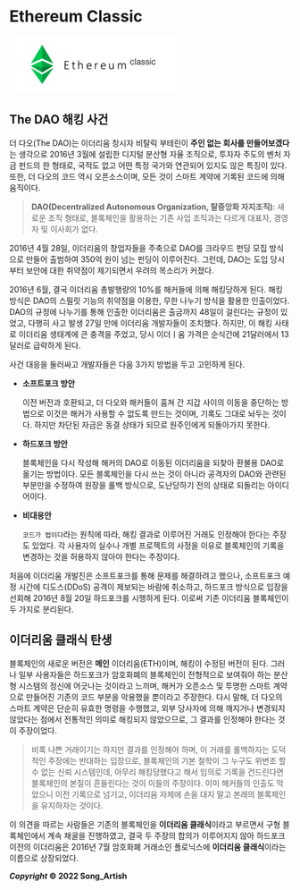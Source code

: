 # Ethereum Classic

![ethereum_classic](img/ethereum_classic.png)



## The DAO 해킹 사건

더 다오(The DAO)는 이더리움 창시자 비탈릭 부테린이 **주인 없는 회사를 만들어보겠다**는 생각으로 2016년 3월에 설립한 디지털 분산형 자율 조직으로, 투자자 주도의 벤처 자금 펀드의 한 형태로, 국적도 없고 어떤 특정 국가와 연관되어 있지도 않은 특징이 있다. 또한, 더 다오의 코드 역시 오픈소스이며, 모든 것이 스마트 계약에 기록된 코드에 의해 움직이다.

> **DAO(Decentralized Autonomous Organization, 탈중앙화 자지조직)**: 새로운 조직 형태로, 블록체인을 활용하는 기존 사업 조직과는 다르게 대표자, 경영자 및 이사회가 없다.

2016년 4월 28일, 이더리움의 창업자들을 주축으로 DAO를 크라우드 펀딩 모집 방식으로 만들어 출범하여 350억 원이 넘는 펀딩이 이루어진다. 그런데, DAO는 도입 당시부터 보안에 대한 취약점이 제기되면서 우려의 목소리가 커졌다.

2016년 6월, 결국 이더리움 총발행량의 10%를 해커들에 의해 해킹당하게 된다. 해킹 방식은 DAO의 스필릿 기능의 취약점을 이용한, 무한 나누기 방식을 활용한 인출이었다. DAO의 규정에 나누기를 통해 인출한 이더리움은 출금까지 48일이 걸린다는 규정이 있었고, 다행히 사고 발생 27일 만에 이더리움 개발자들이 조치했다. 하지만, 이 해킹 사태로 이더리움 생태계에 큰 충격을 주었고, 당시 이더ㅣ움 가격은 순식간에 21달러에서 13달러로 급락하게 된다.

사건 대응을 둘러싸고 개발자들은 다음 3가지 방법을 두고 고민하게 된다.

- **소프트포크 방안**

  이전 버전과 호환되고, 더 다오와 해커들이 훔쳐 간 지갑 사이의 이동을 중단하는 방법으로 이것은 해커가 사용할 수 없도록 만드는 것이며, 기록도 그대로 놔두는 것이다. 하지만 차단된 자금은 동결 상태가 되므로 원주인에게 되돌아가지 못한다.

- **하드포크 방안**

  블록체인을 다시 작성해 해커의 DAO로 이동된 이더리움을 되찾아 환불용 DAO로 옮기는 방법이다. 모든 블록체인을 다시 쓰는 것이 아니라 공격자의 DAO와 관련된 부분만을 수정하여 원장을 롤백 방식으로, 도난당하기 전의 상태로 되돌리는 아이디어이다.

- **비대응안**

  `코드가 법이다`라는 원칙에 따라, 해킹 결과로 이루어진 거래도 인정해야 한다는 주장도 있었다. 각 사용자의 실수나 개별 프로젝트의 사정을 이유로 블록체인의 기록을 변경하는 것을 허용하지 않아야 한다는 주장이다.

처음에 이더리움 개발진은 소프트포크를 통해 문제를 해결하려고 했으나, 소프트포크 예정 시간에 디도스(DDoS) 공격이 제보되는 바람에 취소하고, 하드포크 방식으로 입장을 선회해 2016년 8월 20일 하드포크를 시행하게 된다. 이로써 기존 이더리움 블록체인이 두 가지로 분리된다.



## 이더리움 클래식 탄생

블록체인의 새로운 버전은 **메인** 이더리움(ETH)이며, 해킹이 수정된 버전이 된다. 그러나 일부 사용자들은 하드포크가 암호화폐의 블록체인이 전형적으로 보여줘야 하는 분산형 시스템의 정신에 어긋나는 것이라고 느끼며, 해커가 오픈소스 및 투명한 스마트 계약으로 만들어진 기존의 코드 부분을 악용했을 뿐이라고 주장한다. 다시 말해, 더 다오의 스마트 계약은 단순히 유효한 명령을 수행했고, 외부 당사자에 의해 깨지거나 변경되지 않았다는 점에서 전통적인 의미로 해킹되지 않았으므로, 그 결과를 인정해야 한다는 것이 주장이었다.

> 비록 나쁜 거래이기는 하지만 결과를 인정해야 하며, 이 거래를 롤백하자는 도덕적인 주장에는 반대하는 입장으로, 블록체인의 기본 철학이 그 누구도 위변조 할 수 없는 신뢰 시스템인데, 아무리 해킹당했다고 해서 임의로 기록을 건드린다면 블록체인의 본질이 흔들린다는 것이 이들의 주장이다. 이미 해커들의 인출도 막았으니 이전 기록으로 넘기고, 이더리움 자체에 손을 대지 말고 본래의 블록체인을 유지하자는 것이다.

이 의견을 따르는 사람들은 기존의 블록체인을 **이더리움 클래식**이라고 부르면서 구형 블록체인에서 계속 채굴을 진행하였고, 결국 두 주장의 합의가 이루어지지 않아 하드포크 이전의 이더리움은 2016년 7월 암호화폐 거래소인 폴로닉스에 **이더리움 클래식**이라는 이름으로 상장되었다.



***Copyright* © 2022 Song_Artish**